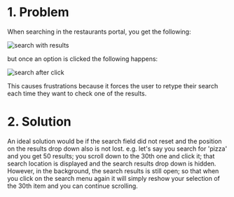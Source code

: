 # 1. Problem
When searching in the restaurants portal, you get the following:

![search with results](https://i.imgur.com/awZ9J0z.png)

but once an option is clicked the following happens:

![search after click](https://i.imgur.com/OHZOOo8.png)

This causes frustrations because it forces the user to retype their search each time they want to check one of the results.

# 2. Solution

An ideal solution would be if the search field did not reset and the position on the results drop down also is not lost. e.g. let's say you search for 'pizza' and you get 50 results; you scroll down to the 30th one and click it; that search location is displayed and the search results drop down is hidden. However, in the background, the search results is still open; so that when you click on the search menu again it will simply reshow your selection of the 30th item and you can continue scrolling.
